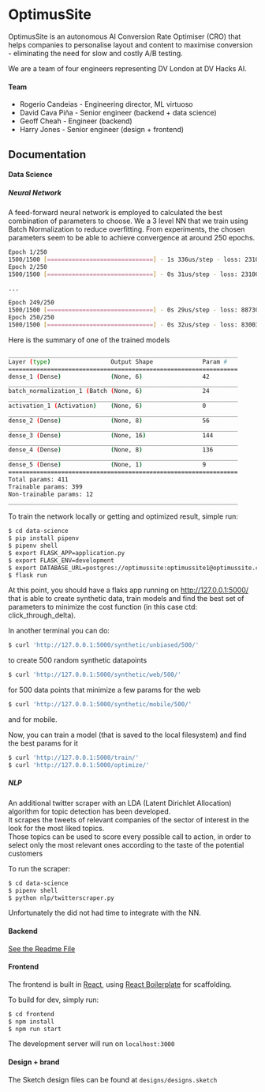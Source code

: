# OptimusSite
OptimusSite is an autonomous AI Conversion Rate Optimiser (CRO) that helps companies to personalise layout and content to maximise conversion - eliminating the need for slow and costly A/B testing.

We are a team of four engineers representing DV London at DV Hacks AI.


#### Team
- Rogerio Candeias - Engineering director, ML virtuoso
- David Cava Piña - Senior engineer (backend + data science)
- Geoff Cheah - Engineer (backend)
- Harry Jones - Senior engineer (design + frontend)


## Documentation
#### Data Science  
##### Neural Network
A feed-forward neural network is employed to calculated the best combination of parameters to choose. We a 3 level NN that we train using Batch Normalization to reduce overfitting. From experiments, the chosen parameters seem to be able to achieve convergence at around 250 epochs.

```sh
Epoch 1/250
1500/1500 [==============================] - 1s 336us/step - loss: 23105613.6000
Epoch 2/250
1500/1500 [==============================] - 0s 31us/step - loss: 23100955.8667

...

Epoch 249/250
1500/1500 [==============================] - 0s 29us/step - loss: 887304.2625
Epoch 250/250
1500/1500 [==============================] - 0s 32us/step - loss: 830035.6417
```

Here is the summary of one of the trained models

```sh
_________________________________________________________________
Layer (type)                 Output Shape              Param #
=================================================================
dense_1 (Dense)              (None, 6)                 42
_________________________________________________________________
batch_normalization_1 (Batch (None, 6)                 24
_________________________________________________________________
activation_1 (Activation)    (None, 6)                 0
_________________________________________________________________
dense_2 (Dense)              (None, 8)                 56
_________________________________________________________________
dense_3 (Dense)              (None, 16)                144
_________________________________________________________________
dense_4 (Dense)              (None, 8)                 136
_________________________________________________________________
dense_5 (Dense)              (None, 1)                 9
=================================================================
Total params: 411
Trainable params: 399
Non-trainable params: 12
_________________________________________________________________
```

To train the network locally or getting and optimized result, simple run:
```sh
$ cd data-science
$ pip install pipenv
$ pipenv shell
$ export FLASK_APP=application.py
$ export FLASK_ENV=development
$ export DATABASE_URL=postgres://optimussite:optimussite1@optimussite.cbea2zth9oyg.us-east-1.rds.amazonaws.com:8080/optimussite
$ flask run
```  
At this point, you should have a flaks app running on http://127.0.0.1:5000/ that is able to create synthetic data, train models and find the best set of parameters to minimize the cost function (in this case ctd: click_through_delta).

In another terminal you can do:

```sh
$ curl 'http://127.0.0.1:5000/synthetic/unbiased/500/'
```
to create 500 random synthetic datapoints

```sh
$ curl 'http://127.0.0.1:5000/synthetic/web/500/'
```
for 500 data points that minimize a few params for the web

```sh
$ curl 'http://127.0.0.1:5000/synthetic/mobile/500/'
```
and for mobile.

Now, you can train a model (that is saved to the local filesystem) and find the best params for it

```sh
$ curl 'http://127.0.0.1:5000/train/'
$ curl 'http://127.0.0.1:5000/optimize/'
```

##### NLP
An additional twitter scraper with an LDA (Latent Dirichlet Allocation) algorithm for topic detection has been developed.  
It scrapes the tweets of relevant companies of the sector of interest in the look for the most liked topics.  
Those topics can be used to score every possible call to action, in order to select only the most relevant ones according to the taste of the potential customers

To run the scraper:
```sh
$ cd data-science
$ pipenv shell
$ python nlp/twitterscraper.py
```

Unfortunately the did not had time to integrate with the NN.

#### Backend
[See the Readme File](backend/Readme.md)



#### Frontend
The frontend is built in [React](https://reactjs.org/), using [React Boilerplate](https://github.com/react-boilerplate/react-boilerplate) for scaffolding.

To build for dev, simply run:
```sh
$ cd frontend
$ npm install
$ npm run start
```
The development server will run on `localhost:3000`


#### Design + brand
The Sketch design files can be found at `designs/designs.sketch`
